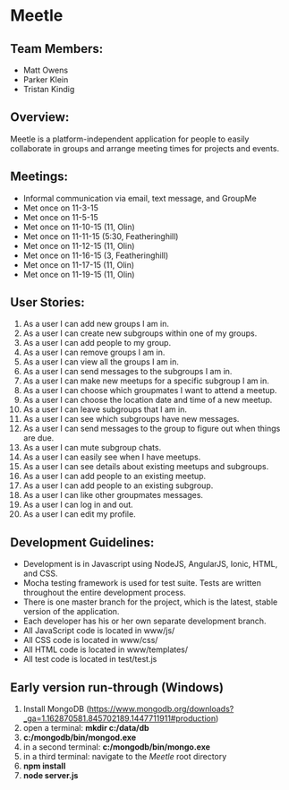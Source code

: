 # Meetle

## Team Members:
- Matt Owens
- Parker Klein
- Tristan Kindig

## Overview:
Meetle is a platform-independent application for people to easily collaborate in groups and arrange meeting times for projects and events.

## Meetings:
- Informal communication via email, text message, and GroupMe
- Met once on 11-3-15
- Met once on 11-5-15
- Met once on 11-10-15 (11, Olin)
- Met once on 11-11-15 (5:30, Featheringhill)
- Met once on 11-12-15 (11, Olin)
- Met once on 11-16-15 (3, Featheringhill)
- Met once on 11-17-15 (11, Olin)
- Met once on 11-19-15 (11, Olin)

## User Stories:
1. As a user I can add new groups I am in.
2. As a user I can create new subgroups within one of my groups.
3. As a user I can add people to my group.
4. As a user I can remove groups I am in.
5. As a user I can view all the groups I am in.
6. As a user I can send messages to the subgroups I am in.
7. As a user I can make new meetups for a specific subgroup I am in.
8. As a user I can choose which groupmates I want to attend a meetup.
9. As a user I can choose the location date and time of a new meetup.
10. As a user I can leave subgroups that I am in.
11. As a user I can see which subgroups have new messages.
12. As a user I can send messages to the group to figure out when things are due.
13. As a user I can mute subgroup chats.
14. As a user I can easily see when I have meetups.
15. As a user I can see details about existing meetups and subgroups.
16. As a user I can add people to an existing meetup.
17. As a user I can add people to an existing subgroup.
18. As a user I can like other groupmates messages.
19. As a user I can log in and out.
20. As a user I can edit my profile.

## Development Guidelines:
- Development is in Javascript using NodeJS, AngularJS, Ionic, HTML, and CSS.
- Mocha testing framework is used for test suite. Tests are written throughout the entire development process.
- There is one master branch for the project, which is the latest, stable version of the application.
- Each developer has his or her own separate development branch.
- All JavaScript code is located in www/js/
- All CSS code is located in www/css/
- All HTML code is located in www/templates/
- All test code is located in test/test.js


## Early version run-through (Windows)
1. Install MongoDB (https://www.mongodb.org/downloads?_ga=1.162870581.845702189.1447711911#production)
2. open a terminal: **mkdir c:/data/db**
3. **c:/mongodb/bin/mongod.exe**
4. in a second terminal: **c:/mongodb/bin/mongo.exe**
5. in a third terminal: navigate to the *Meetle* root directory
6. **npm install**
7. **node server.js**

